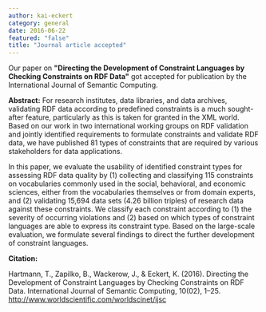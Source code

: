```yaml
---
author: kai-eckert
category: general
date: 2016-06-22
featured: "false"
title: "Journal article accepted"
---
```

Our paper on __"Directing the Development of Constraint Languages by Checking Constraints on RDF Data"__ got accepted for publication by the International Journal of Semantic Computing.
<!--more-->
__Abstract:__ For research institutes, data libraries, and data archives,
validating RDF data according to predefined constraints is a much sought-after feature, 
particularly as this is taken for granted in the XML world. Based on our work in two international working groups on RDF validation and jointly identified requirements to formulate constraints and validate RDF data, we have published 81 types of constraints that are required by various stakeholders for data applications.

In this paper, we evaluate the usability of identified constraint types for assessing RDF data quality by (1) collecting and classifying 115 constraints on vocabularies commonly used in the social, behavioral, and economic sciences, either from the vocabularies themselves or from domain experts, and (2) validating 15,694 data sets (4.26 billion triples) of research data against these constraints. We classify each constraint according to (1) the severity of occurring violations and (2) based on which types of constraint languages are able to express its constraint type. Based on the large-scale evaluation, we formulate several findings to direct the further development of constraint languages.

__Citation:__

Hartmann, T., Zapilko, B., Wackerow, J., & Eckert, K. (2016). 
Directing the Development of Constraint Languages by Checking Constraints on RDF Data. 
International Journal of Semantic Computing, 10(02), 1–25.
http://www.worldscientific.com/worldscinet/ijsc
